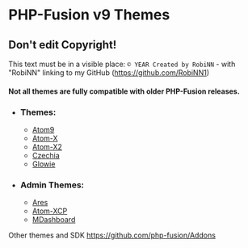 # PHP-Fusion v9 Themes

## Don't edit Copyright!
This text must be in a visible place: `© YEAR Created by RobiNN` - with "RobiNN" linking to my GitHub (https://github.com/RobiNN1)


#### Not all themes are fully compatible with older PHP-Fusion releases.


- ### Themes:
    - [Atom9](themes/Atom9)
    - [Atom-X](themes/Atom-X)
    - [Atom-X2](themes/Atom-X2)
    - [Czechia](themes/Czechia)
    - [Glowie](themes/Glowie)

- ### Admin Themes:
    - [Ares](admin_themes/Ares)
    - [Atom-XCP](admin_themes/Atom-XCP)
    - [MDashboard](admin_themes/MDashboard)

Other themes and SDK https://github.com/php-fusion/Addons
